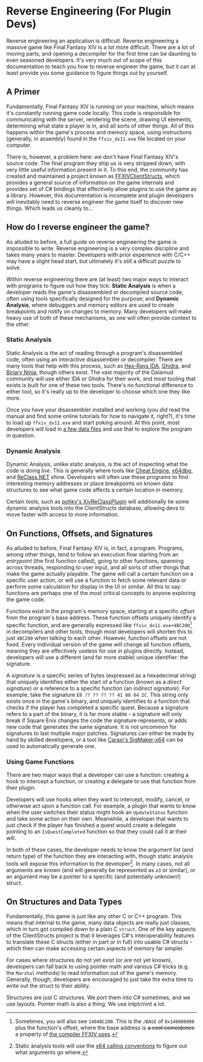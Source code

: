 # Reverse Engineering (For Plugin Devs)

Reverse engineering an application is difficult. Reverse engineering a massive game like Final Fantasy XIV is a lot
more difficult. There are a lot of moving parts, and opening a decompiler for the first time can be daunting to even
seasoned developers. It's very much out of scope of this documentation to teach you _how_ to reverse engineer the game,
but it can at least provide you some guidance to figure things out by yourself.

## A Primer

Fundamentally, Final Fantasy XIV is running on your machine, which means it's constantly running game code locally.
This code is responsible for communicating with the server, rendering the scene, drawing UI elements, determining what
state a player is in, and all sorts of other things. All of this happens within the game's process and memory space,
using instructions (generally, in assembly) found in the `ffxiv_dx11.exe` file located on your computer.

There is, however, a problem here: we don't have Final Fantasy XIV's source code. The final program they ship us is very
stripped down, with very little useful information present in it. To this end, the community has created and maintained
a project known as [FFXIVClientStructs](https://github.com/aers/FFXIVClientStructs), which provides a general source of
information on the game internals and provides set of C# bindings that effectively allow plugins to use the game as a
library. However, this documentation is incomplete and plugin developers will inevitably need to reverse engineer the
game itself to discover new things. Which leads us cleanly to...

## How do I reverse engineer the game?

As alluded to before, a full guide on reverse engineering the game is impossible to write. Reverse engineering is a
very complex discipline and takes many years to master. Developers with prior experience with C/C++ may have a slight
head start, but ultimately it's still a difficult puzzle to solve.

Within reverse engineering there are (at least) two major ways to interact with programs to figure out how they tick:
**Static Analysis** is when a developer reads the game's disassembled or decompiled source code, often using tools
specifically designed for the purpose; and **Dynamic Analysis**, where debuggers and memory editors are used to create
breakpoints and notify on changes to memory. Many developers will make heavy use of both of these mechanisms, as one
will often provide context to the other.

### Static Analysis

Static Analysis is the act of reading through a program's disassembled code, often using an interactive disassembler or
decompiler. There are many tools that help with this process, such as [Hex-Rays IDA][ida], [Ghidra][ghidra],
and [Binary Ninja][binja], though others exist. The vast majority of the Dalamud community will use either
IDA or Ghidra for their work, and most tooling that exists is built for one of these two tools. There's no functional
difference to either tool, so it's really up to the developer to choose which one they like more.

Once you have your disassembler installed and working (you *did* read the manual and find some online tutorials for how
to navigate it, right?), it's time to load up `ffxiv_dx11.exe` and start poking around. At this point, most developers
will load in [a few data files](https://github.com/aers/FFXIVClientStructs/tree/main/ida) and use that to explore the
program in question.

[ida]: https://hex-rays.com/
[ghidra]: https://github.com/NationalSecurityAgency/ghidra
[binja]: https://binary.ninja/

### Dynamic Analysis

Dynamic Analysis, unlike static analysis, is the act of inspecting what the code is doing *live*. This is generally
where tools like [Cheat Engine][cheat-engine], [x64dbg][x64dbg], and [ReClass.NET][reclass-net] shine. Developers will
often use these programs to find interesting memory addresses or place breakpoints on known data structures to see what
game code affects a certain location in memory.

Certain tools, such as [pohky's XivReClassPlugin](https://github.com/pohky/XivReClassPlugin) will additionally tie some
dynamic analysis tools into the ClientStructs database, allowing devs to move faster with access to more information.

[cheat-engine]: https://www.cheatengine.org/
[x64dbg]: https://x64dbg.com/
[reclass-net]: https://github.com/ReClassNET/ReClass.NET

## On Functions, Offsets, and Signatures

As alluded to before, Final Fantasy XIV is, in fact, a program. Programs, among other things, tend to follow an
execution flow starting from an *entrypoint* (the first function called), going to other functions, spanning across
threads, responding to user input, and all sorts of other things that make the game actually playable. The game will
call a certain function on a specific user action, or will use a function to fetch some relevant data or perform some
calculation for display in the UI or similar. All this to say: functions are perhaps one of the most critical concepts
to anyone exploring the game code.

Functions exist in the program's memory space, starting at a specific *offset* from the program's base address. These
function offsets uniquely identify a specific function, and are generally expressed like `ffxiv_dx11.exe+4BC200`[^1] in
decompilers and other tools, though most developers will shorten this to just `4BC200` when talking to each other.
However, function offsets are not fixed. Every individual version of the game will change all function offsets, meaning
they are effectively useless for use in plugins directly. Instead, developers will use a different (and far more
stable) unique identifier: the signature.

A *signature* is a specific series of bytes (expressed as a hexadecimal string) that uniquely identifies either the
start of a function (known as a *direct signature*) or a reference to a specific function (an *indirect signature*).
For example, take the signature `E8 ?? ?? ?? ?? 41 88 84 2C`. This string only exists once in the game's binary, and
uniquely identifies to a function that checks if the player has completed a specific quest. Because a signature refers
to a part of the binary, it is far more stable - a signature will only break if Square Enix changes the code the
signature represents, or adds new code that generates the same signature. It is not uncommon for signatures to last
multiple major patches. Signatures can either be made by hand by skilled developers, or a tool like
[Caraxi's SigMaker-x64](https://github.com/Caraxi/SigMaker-x64) can be used to automatically generate one.

### Using Game Functions

There are two major ways that a developer can use a function: creating a hook to intercept a function, or creating a
delegate to use that function from their plugin.

Developers will use hooks when they want to intercept, modify, cancel, or otherwise act upon a function call. For
example, a plugin that wants to know when the user switches their status might hook an `UpdateStatus` function and take
some action on their own. Meanwhile, a developer that wants to just check if the player has finished a quest would
create a delegate pointing to an `IsQuestCompleted` function so that they could call it at their will.

In both of these cases, the developer needs to know the argument list (and return type) of the function they are
interacting with, though static analysis tools will expose this information to the developer[^2]. In many cases, not
all arguments are known (and will generally be represented as `a3` or similar), or an argument may be a pointer to a
specific (and potentially unknown!) struct.

## On Structures and Data Types

Fundamentally, this game is just like any other C or C++ program. This means that internal to the game, many data
objects are really just classes, which in turn got compiled down to a plain C `struct`. One of the key aspects of the
ClientStructs project is that it leverages C#'s interoperability features to translate these C structs (either in part
or in full) into usable C# structs - which then can make accessing certain aspects of memory far simpler.

For cases where structures do not yet exist (or are not yet known), developers can fall back to using pointer math and
various C# tricks (e.g. the `Marshal` methods) to read information out of the game's memory. Generally, though,
developers are encouraged to just take the extra time to write out the struct to their ability.

Structures are just C structures. We port them into C# sometimes, and we use layouts. Pointer math is also a thing. We
use intptr/nint a lot.

[^1]: Sometimes, you will also see `1404BC200`. This is the `/BASE` of `0x140000000` plus the function's offset, where
the base address is ~~a cool coincidence~~ a property of
[the compiler FFXIV uses](https://learn.microsoft.com/en-us/cpp/build/reference/base-base-address?view=msvc-170).
[^2]: Static analysis tools will use the
[x64 calling conventions](https://learn.microsoft.com/en-us/cpp/build/x64-calling-convention) to figure out what
arguments go where.
